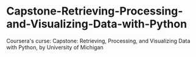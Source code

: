 # Capstone-Retrieving-Processing-and-Visualizing-Data-with-Python
Coursera's curse: Capstone: Retrieving, Processing, and Visualizing Data with Python, by University of Michigan
